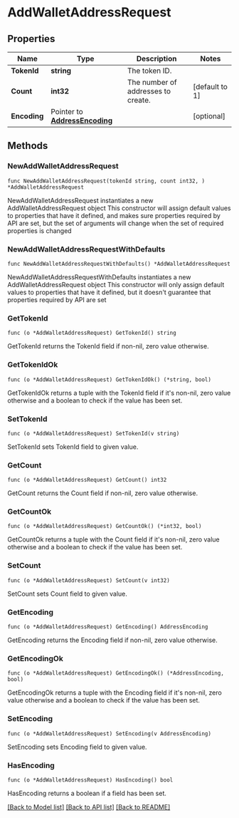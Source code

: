 # AddWalletAddressRequest

## Properties

Name | Type | Description | Notes
------------ | ------------- | ------------- | -------------
**TokenId** | **string** | The token ID. | 
**Count** | **int32** | The number of addresses to create. | [default to 1]
**Encoding** | Pointer to [**AddressEncoding**](AddressEncoding.md) |  | [optional] 

## Methods

### NewAddWalletAddressRequest

`func NewAddWalletAddressRequest(tokenId string, count int32, ) *AddWalletAddressRequest`

NewAddWalletAddressRequest instantiates a new AddWalletAddressRequest object
This constructor will assign default values to properties that have it defined,
and makes sure properties required by API are set, but the set of arguments
will change when the set of required properties is changed

### NewAddWalletAddressRequestWithDefaults

`func NewAddWalletAddressRequestWithDefaults() *AddWalletAddressRequest`

NewAddWalletAddressRequestWithDefaults instantiates a new AddWalletAddressRequest object
This constructor will only assign default values to properties that have it defined,
but it doesn't guarantee that properties required by API are set

### GetTokenId

`func (o *AddWalletAddressRequest) GetTokenId() string`

GetTokenId returns the TokenId field if non-nil, zero value otherwise.

### GetTokenIdOk

`func (o *AddWalletAddressRequest) GetTokenIdOk() (*string, bool)`

GetTokenIdOk returns a tuple with the TokenId field if it's non-nil, zero value otherwise
and a boolean to check if the value has been set.

### SetTokenId

`func (o *AddWalletAddressRequest) SetTokenId(v string)`

SetTokenId sets TokenId field to given value.


### GetCount

`func (o *AddWalletAddressRequest) GetCount() int32`

GetCount returns the Count field if non-nil, zero value otherwise.

### GetCountOk

`func (o *AddWalletAddressRequest) GetCountOk() (*int32, bool)`

GetCountOk returns a tuple with the Count field if it's non-nil, zero value otherwise
and a boolean to check if the value has been set.

### SetCount

`func (o *AddWalletAddressRequest) SetCount(v int32)`

SetCount sets Count field to given value.


### GetEncoding

`func (o *AddWalletAddressRequest) GetEncoding() AddressEncoding`

GetEncoding returns the Encoding field if non-nil, zero value otherwise.

### GetEncodingOk

`func (o *AddWalletAddressRequest) GetEncodingOk() (*AddressEncoding, bool)`

GetEncodingOk returns a tuple with the Encoding field if it's non-nil, zero value otherwise
and a boolean to check if the value has been set.

### SetEncoding

`func (o *AddWalletAddressRequest) SetEncoding(v AddressEncoding)`

SetEncoding sets Encoding field to given value.

### HasEncoding

`func (o *AddWalletAddressRequest) HasEncoding() bool`

HasEncoding returns a boolean if a field has been set.


[[Back to Model list]](../README.md#documentation-for-models) [[Back to API list]](../README.md#documentation-for-api-endpoints) [[Back to README]](../README.md)


